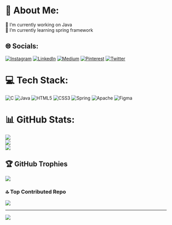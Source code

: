 # 💫 About Me:
🔭 I’m currently working on Java<br>🌱 I’m currently learning spring framework<br>


## 🌐 Socials:
[![Instagram](https://img.shields.io/badge/Instagram-%23E4405F.svg?logo=Instagram&logoColor=white)](https://instagram.com/https://www.instagram.com/maxfeels18/?igshid=OGQ5ZDc2ODk2ZA%3D%3D) [![LinkedIn](https://img.shields.io/badge/LinkedIn-%230077B5.svg?logo=linkedin&logoColor=white)](https://linkedin.com/in/https://www.linkedin.com/in/mohammed-afthab-4a8a72220/) [![Medium](https://img.shields.io/badge/Medium-12100E?logo=medium&logoColor=white)](https://medium.com/@https://medium.com/@afthab2282) [![Pinterest](https://img.shields.io/badge/Pinterest-%23E60023.svg?logo=Pinterest&logoColor=white)](https://pinterest.com/https://in.pinterest.com/Maxxyyyy18/) [![Twitter](https://img.shields.io/badge/Twitter-%231DA1F2.svg?logo=Twitter&logoColor=white)](https://twitter.com/https://twitter.com/Mohamme29683495) 

# 💻 Tech Stack:
![C](https://img.shields.io/badge/c-%2300599C.svg?style=for-the-badge&logo=c&logoColor=white) ![Java](https://img.shields.io/badge/java-%23ED8B00.svg?style=for-the-badge&logo=java&logoColor=white) ![HTML5](https://img.shields.io/badge/html5-%23E34F26.svg?style=for-the-badge&logo=html5&logoColor=white) ![CSS3](https://img.shields.io/badge/css3-%231572B6.svg?style=for-the-badge&logo=css3&logoColor=white) ![Spring](https://img.shields.io/badge/spring-%236DB33F.svg?style=for-the-badge&logo=spring&logoColor=white) ![Apache](https://img.shields.io/badge/apache-%23D42029.svg?style=for-the-badge&logo=apache&logoColor=white) 	![Figma](https://img.shields.io/badge/figma-%23F24E1E.svg?style=for-the-badge&logo=figma&logoColor=white)
# 📊 GitHub Stats:
![](https://github-readme-stats.vercel.app/api?username=MohammedAfthab18&theme=dark&hide_border=false&include_all_commits=true&count_private=false)<br/>
![](https://github-readme-streak-stats.herokuapp.com/?user=MohammedAfthab18&theme=dark&hide_border=false)<br/>
![](https://github-readme-stats.vercel.app/api/top-langs/?username=MohammedAfthab18&theme=dark&hide_border=false&include_all_commits=true&count_private=false&layout=compact)

## 🏆 GitHub Trophies
![](https://github-profile-trophy.vercel.app/?username=MohammedAfthab18&theme=dracula&no-frame=false&no-bg=false&margin-w=4)

### 🔝 Top Contributed Repo
![](https://github-contributor-stats.vercel.app/api?username=MohammedAfthab18&limit=5&theme=dark&combine_all_yearly_contributions=true)

---
[![](https://visitcount.itsvg.in/api?id=MohammedAfthab18&icon=9&color=1)](https://visitcount.itsvg.in)

<!-- Proudly created with GPRM ( https://gprm.itsvg.in ) -->

